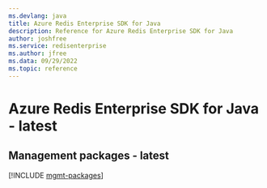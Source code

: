 ```yaml
---
ms.devlang: java
title: Azure Redis Enterprise SDK for Java
description: Reference for Azure Redis Enterprise SDK for Java
author: joshfree
ms.service: redisenterprise
ms.author: jfree
ms.data: 09/29/2022
ms.topic: reference
---
```

# Azure Redis Enterprise SDK for Java - latest

## Management packages - latest
[!INCLUDE [mgmt-packages](redis-enterprise-mgmt-index.md)]